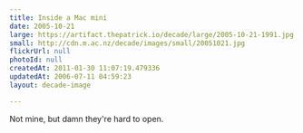 ```yaml
---
title: Inside a Mac mini
date: 2005-10-21
large: https://artifact.thepatrick.io/decade/large/2005-10-21-1991.jpg
small: http://cdn.m.ac.nz/decade/images/small/20051021.jpg
flickrUrl: null
photoId: null
createdAt: 2011-01-30 11:07:19.479336
updatedAt: 2006-07-11 04:59:23
layout: decade-image

---
```

Not mine, but damn they're hard to open.
